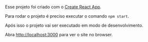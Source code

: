 Esse projeto foi criado com o [Create React App](https://github.com/facebook/create-react-app).

Para rodar o projeto é preciso executar o comando `npm start`.

Após isso o projeto vai ser executado em modo de desenvolvimento.

Abra [http://localhost:3000](http://localhost:3000) para ver o site no browser.


